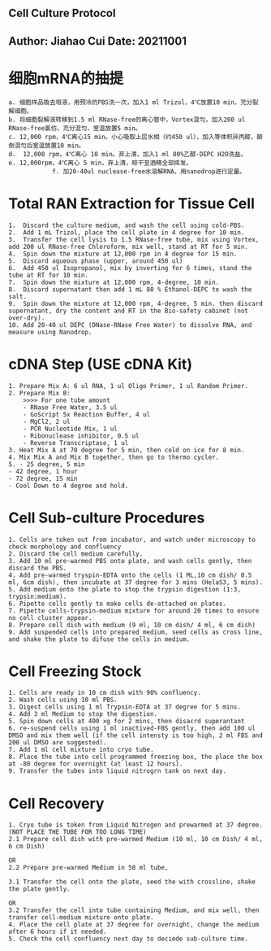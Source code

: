 Cell Culture Protocol
---
Author: Jiahao Cui
Date: 20211001
---
# 细胞mRNA的抽提
	a. 细胞样品吸去培液，用预冷的PBS洗一次，加入1 ml Trizol，4℃放置10 min，充分裂解细胞。
	b. 将细胞裂解液转移到1.5 ml RNase-free的离心管中，Vortex混匀，加入200 ul RNase-free氯仿，充分混匀，室温放置5 min。
	c. 12,000 rpm，4℃离心15 min。小心吸取上层水相（约450 ul），加入等体积异丙醇，颠倒混匀后室温放置10 min。
	d. 	12,000 rpm，4℃离心 10 min。弃上清，加入1 ml 80%乙醇-DEPC H2O洗盐。
	e. 12,000rpm，4℃离心 5 min，弃上清，晾干至酒精全部挥发。
				f. 加20-40ul nuclease-free水溶解RNA，用nanodrop进行定量。

# Total RAN Extraction for Tissue Cell
	1.	Discard the culture medium, and wash the cell using cold-PBS.
	2.	Add 1 mL Trizol, place the cell plate in 4 degree for 10 min.
	3.	Transfer the cell lysis to 1.5 RNase-free tube, mix using Vortex, add 200 ul RNase-free Chloroform, mix well, stand at RT for 5 min.
	4.	Spin down the mixture at 12,000 rpm in 4 degree for 15 min. 
	5.	Discard aqueous phase (upper, around 450 ul)
	6.	Add 450 ul Isopropanol, mix by inverting for 6 times, stand the tube at RT for 10 min.
	7.	Spin down the mixture at 12,000 rpm, 4-degree, 10 min.
	8.	Discard supernatant then add 1 mL 80 % Ethanol-DEPC to wash the salt.
	9.	Spin down the mixture at 12,000 rpm, 4-degree, 5 min. then discard supernatant, dry the content and RT in the Bio-safety cabinet (not over-dry).
	10.	Add 20-40 ul DEPC (DNase-RNase Free Water) to dissolve RNA, and measure using Nanodrop.

# cDNA Step (USE cDNA Kit)
	1. Prepare Mix A: 6 ul RNA, 1 ul Oligo Primer, 1 ul Random Primer.
	2. Prepare Mix B:  
		>>>> For one tube amount
		- RNase Free Water, 3.5 ul
		- GoScript 5x Reaction Buffer, 4 ul
		- MgCl2, 2 ul
		- PCR Nucleotide Mix, 1 ul
		- Ribonuclease inhibitor, 0.5 ul
		- Reverse Transcriptase, 1 ul
	3. Heat Mix A at 70 degree for 5 min, then cold on ice for 8 min.
	4. Mix Mix A and Mix B together, then go to thermo cycler.
	5. - 25 degree, 5 min
	- 42 degree, 1 hour
	- 72 degree, 15 min
	- Cool Down to 4 degree and hold. 

# Cell Sub-culture Procedures

	1. Cells are token out from incubator, and watch under microscopy to check morphology and confluency
	2. Discard the cell medium carefully.
	3. Add 10 ml pre-warmed PBS onto plate, and wash cells gently, then discard the PBS.
	4. Add pre-warmed tryspin-EDTA onto the cells (1 ML,10 cm dish/ 0.5 ml, 6cm dish), then incubate at 37 degree for 3 mins (HelaS3, 5 mins).
	5. Add medium onto the plate to stop the trypsin digestion (1:3, trypsin:medium).
	6. Pipette cells gently to make cells de-attached on plates.
	7. Pipette cells-trypsin-medium mixture for around 20 times to ensure no cell cluster appear.
	8. Prepare cell dish with medium (9 ml, 10 cm dish/ 4 ml, 6 cm dish)
	9. Add suspended cells into prepared medium, seed cells as cross line, and shake the plate to difuse the cells in medium.

# Cell Freezing Stock

	1. Cells are ready in 10 cm dish with 90% confluency.
	2. Wash cells using 10 ml PBS.
	3. Digest cells using 1 ml Trypsin-EDTA at 37 degree for 5 mins.
	4. Add 3 ml Medium to stop the digestion.
	5. Spin down cells at 400 xg for 2 mins, then disacrd superantant
	6. re-suspend cells using 1 ml inactived-FBS gently, then add 100 ul DMSO and mix them well (if the cell intensty is too high, 2 ml FBS and 200 ul DMSO are suggested).
	7. Add 1 ml cell mixture into cryo tube.
	8. Place the tube into cell programmed freezing box, the place the box at -80 degree for overnight (at least 12 hours).
	9. Transfer the tubes into liquid nitrogrn tank on next day.

# Cell Recovery

	1. Cryo tube is token from Liquid Nitrogen and prewarmed at 37 degree. (NOT PLACE THE TUBE FOR TOO LONG TIME)
	2.1 Prepare cell dish with pre-warmed Medium (10 ml, 10 cm Dish/ 4 ml, 6 cm Dish)
	
	OR
	2.2 Prepare pre-warmed Medium in 50 ml tube,

	3.1 Transfer the cell onto the plate, seed the with crossline, shake the plate gently.

	OR
	3.2 Transfer the cell into tube containing Medium, and mix well, then transfer cell-medium mixture onto plate.
	4. Place the cell plate at 37 degree for overnight, change the medium after 6 hours if it needed.
	5. Check the cell confluency next day to deciede sub-culture time.

